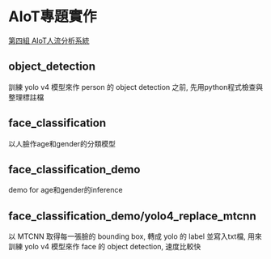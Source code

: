 # AIoT專題實作
[第四組 AIoT人流分析系統](https://drive.google.com/file/d/1Acuj0m_LtXwCbhgE0SuUpEam6d4bRTrR/view?usp=sharing)

## object_detection
訓練 yolo v4 模型來作 person 的 object detection 之前, 先用python程式檢查與整理標註檔

## face_classification
以人臉作age和gender的分類模型

## face_classification_demo
demo for age和gender的inference

## face_classification_demo/yolo4_replace_mtcnn
以 MTCNN 取得每一張臉的 bounding box, 轉成 yolo 的 label 並寫入txt檔, 用來訓練 yolo v4 模型來作 face 的 object detection, 速度比較快
